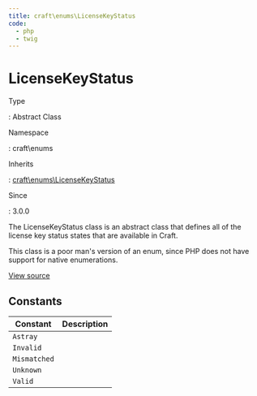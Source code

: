 ```yaml
---
title: craft\enums\LicenseKeyStatus
code:
  - php
  - twig
---
```


# LicenseKeyStatus

Type

:   Abstract Class

Namespace

:   craft\enums

Inherits

:   [craft\enums\LicenseKeyStatus](craft-enums-licensekeystatus.md)

Since

:   3.0.0



The LicenseKeyStatus class is an abstract class that defines all of the license key status states that are available
in Craft.

This class is a poor man's version of an enum, since PHP does not have support for native enumerations.



[View source](https://github.com/craftcms/cms/blob/master/src/enums/LicenseKeyStatus.php)










## Constants

| Constant     | Description
| ------------ | -----------
| `Astray`     |
| `Invalid`    |
| `Mismatched` |
| `Unknown`    |
| `Valid`      |



